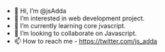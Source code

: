 - 👋 Hi, I’m @jsAdda
- 👀 I’m interested in web development project.
- 🌱 I’m currently learning core jvascript.
- 💞️ I’m looking to collaborate on Javascript.
- 📫 How to reach me - https://twitter.com/js_adda

<!---
jsAdda/jsAdda is a ✨ special ✨ repository because its `README.md` (this file) appears on your GitHub profile.
You can click the Preview link to take a look at your changes.
--->
